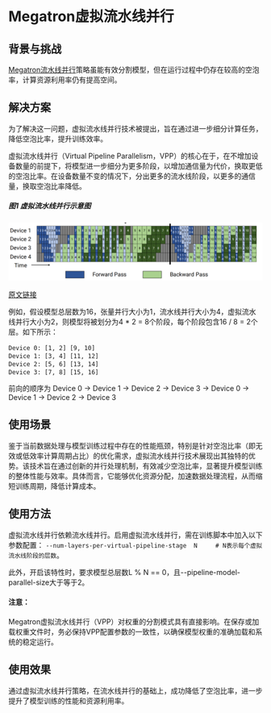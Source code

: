 # Megatron虚拟流水线并行

## 背景与挑战

[Megatron流水线并行](./pipeline-parallel.md)策略虽能有效分割模型，但在运行过程中仍存在较高的空泡率，计算资源利用率仍有提高空间。

## 解决方案

为了解决这一问题，虚拟流水线并行技术被提出，旨在通过进一步细分计算任务，降低空泡比率，提升训练效率。

虚拟流水线并行（Virtual Pipeline Parallelism，VPP）的核心在于，在不增加设备数量的前提下，将模型进一步细分为更多阶段，以增加通信量为代价，换取更低的空泡比率。在设备数量不变的情况下，分出更多的流水线阶段，以更多的通信量，换取空泡比率降低。

##### 图1 虚拟流水线并行示意图
![alt text](../../sources/images/virtual-pipeline.PNG)

[原文链接](https://people.eecs.berkeley.edu/~matei/papers/2021/sc_megatron_lm.pdf)

例如，假设模型总层数为16，张量并行大小为1，流水线并行大小为4，虚拟流水线并行大小为2，则模型将被划分为4 * 2 = 8个阶段，每个阶段包含16 / 8 = 2个层。如下所示：

    Device 0: [1, 2] [9, 10]
    Device 1: [3, 4] [11, 12]
    Device 2: [5, 6] [13, 14]
    Device 3: [7, 8] [15, 16]

前向的顺序为 Device 0 -> Device 1 -> Device 2 -> Device 3 -> Device 0 -> Device 1 -> Device 2 -> Device 3

## 使用场景

鉴于当前数据处理与模型训练过程中存在的性能瓶颈，特别是针对空泡比率（即无效或低效率计算周期占比）的优化需求，虚拟流水线并行技术展现出其独特的优势。该技术旨在通过创新的并行处理机制，有效减少空泡比率，显著提升模型训练的整体性能与效率。具体而言，它能够优化资源分配，加速数据处理流程，从而缩短训练周期，降低计算成本。

## 使用方法
虚拟流水线并行依赖流水线并行。启用虚拟流水线并行，需在训练脚本中加入以下参数配置：
`--num-layers-per-virtual-pipeline-stage  N     # N表示每个虚拟流水线阶段的层数`。

此外，开启该特性时，要求模型总层数L % N == 0，且--pipeline-model-parallel-size大于等于2。
#### 注意：
Megatron虚拟流水线并行（VPP）对权重的分割模式具有直接影响。在保存或加载权重文件时，务必保持VPP配置参数的一致性，以确保模型权重的准确加载和系统的稳定运行。

## 使用效果

通过虚拟流水线并行策略，在流水线并行的基础上，成功降低了空泡比率，进一步提升了模型训练的性能和资源利用率。

